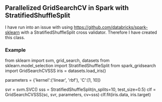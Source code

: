 ## Parallelized GridSearchCV in Spark with StratifiedShuffleSplit

I have run into an issue with using https://github.com/databricks/spark-sklearn with a StratifiedShuffleSplit cross validator. Therefore I have created this class.

### Example

from sklearn import svm, grid_search, datasets
from sklearn.model_selection import StratifiedShuffleSplit
from spark_gridsearch import GridSearchCVSSS
iris = datasets.load_iris()

parameters = {'kernel':('linear', 'rbf'), 'C':[1, 10]}

svr = svm.SVC()
sss = StratifiedShuffleSplit(n_splits=10, test_size=0.5)
clf = GridSearchCVSSS(sc, svr, parameters, cv=sss)
clf.fit(iris.data, iris.target)

